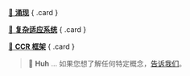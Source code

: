 
<div class="grid" markdown>

[:book: __涌现__](concepts/emergence.md)
{ .card }

[:book: __复杂适应系统__](concepts/complex_adaptive_systems.md)
{ .card }

[:book: __CCR 框架__](concepts/CCR.md)
{ .card }

> :book: __Huh__ ... 如果您想了解任何特定概念，[告诉我们]。

</div>

<!-- Links -->
  [告诉我们]: https://groups.google.com/g/absespy

